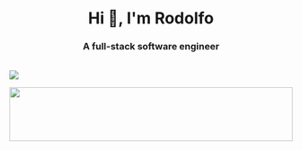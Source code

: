 <h1 align="center">Hi 👋, I'm Rodolfo</h1>
<h3 align="center">A full-stack software engineer</h3>

<br />

<img src="https://skillicons.dev/icons?i=js,ts,php,py,react,next,vue,nuxt,angular,nodejs,express,laravel,django,fastapi,wordpress,html,css,sass,tailwind,jest,jenkins,docker,kubernetes,vercel,aws,git,mysql,mongodb,postgresql,ai">

<p align="center">
  <img src="https://capsule-render.vercel.app/api?type=waving&color=gradient&height=96&section=footer" width="100%" height="96" />
</p>